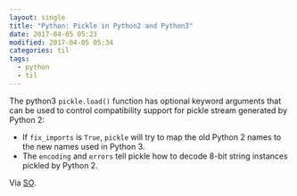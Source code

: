 ```yaml
---
layout: single
title: "Python: Pickle in Python2 and Python3"
date: 2017-04-05 05:23
modified: 2017-04-05 05:34
categories: til
tags:
  - python
  - til
---
```


The python3 `pickle.load()` function has optional keyword arguments that can be used to control compatibility support for pickle stream generated by Python 2:

- If `fix_imports` is `True`, `pickle` will try to map the old Python 2 names to the new names used in Python 3.
- The `encoding` and `errors` tell pickle how to decode 8-bit string instances pickled by Python 2.

Via [SO](https://stackoverflow.com/a/28218598).
